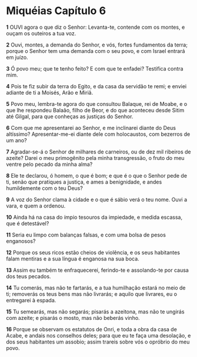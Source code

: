 # Miquéias Capítulo 6

**1** 	OUVI agora o que diz o Senhor: Levanta-te, contende com os montes, e ouçam os outeiros a tua voz.

**2** 	Ouvi, montes, a demanda do Senhor, e vós, fortes fundamentos da terra; porque o Senhor tem uma demanda com o seu povo, e com Israel entrará em juízo.

**3** 	Ó povo meu; que te tenho feito? E com que te enfadei? Testifica contra mim.

**4** 	Pois te fiz subir da terra do Egito, e da casa da servidão te remi; e enviei adiante de ti a Moisés, Arão e Miriã.

**5** 	Povo meu, lembra-te agora do que consultou Balaque, rei de Moabe, e o que lhe respondeu Balaão, filho de Beor, e do que aconteceu desde Sitim até Gilgal, para que conheças as justiças do Senhor.

**6** 	Com que me apresentarei ao Senhor, e me inclinarei diante do Deus altíssimo? Apresentar-me-ei diante dele com holocaustos, com bezerros de um ano?

**7** 	Agradar-se-á o Senhor de milhares de carneiros, ou de dez mil ribeiros de azeite? Darei o meu primogênito pela minha transgressão, o fruto do meu ventre pelo pecado da minha alma?

**8** 	Ele te declarou, ó homem, o que é bom; e que é o que o Senhor pede de ti, senão que pratiques a justiça, e ames a benignidade, e andes humildemente com o teu Deus?

**9** 	A voz do Senhor clama à cidade e o que é sábio verá o teu nome. Ouvi a vara, e quem a ordenou.

**10** 	Ainda há na casa do ímpio tesouros da impiedade, e medida escassa, que é detestável?

**11** 	Seria eu limpo com balanças falsas, e com uma bolsa de pesos enganosos?

**12** 	Porque os seus ricos estão cheios de violência, e os seus habitantes falam mentiras e a sua língua é enganosa na sua boca.

**13** 	Assim eu também te enfraquecerei, ferindo-te e assolando-te por causa dos teus pecados.

**14** 	Tu comerás, mas não te fartarás, e a tua humilhação estará no meio de ti; removerás os teus bens mas não livrarás; e aquilo que livrares, eu o entregarei à espada.

**15** 	Tu semearás, mas não segarás; pisarás a azeitona, mas não te ungirás com azeite; e pisarás o mosto, mas não beberás vinho.

**16** 	Porque se observam os estatutos de Onri, e toda a obra da casa de Acabe, e andais nos conselhos deles; para que eu te faça uma desolação, e dos seus habitantes um assobio; assim trareis sobre vós o opróbrio do meu povo.

